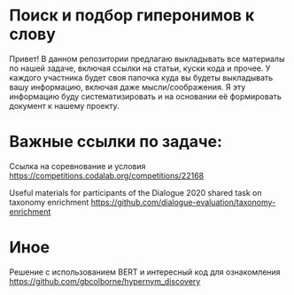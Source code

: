# Поиск и подбор гиперонимов к слову
Привет! В данном репозитории предлагаю выкладывать все материалы по нашей задаче, включая ссылки на статьи, куски кода и прочее.
У каждого участника будет своя папочка куда вы будеты выкладывать вашу информацию, включая даже мысли/соображения.
Я эту информацию буду систематизировать и на основании её формировать документ к нашему проекту.

# Важные ссылки по задаче:

Ссылка на соревнование и условия
https://competitions.codalab.org/competitions/22168 

Useful materials for participants of the Dialogue 2020 shared task on taxonomy enrichment
https://github.com/dialogue-evaluation/taxonomy-enrichment

# Иное
Решение с использованием BERT и интересный код для ознакомления
https://github.com/gbcolborne/hypernym_discovery
